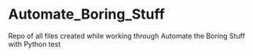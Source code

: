 # Automate_Boring_Stuff
Repo of all files created while working through Automate the Boring Stuff with Python
test
